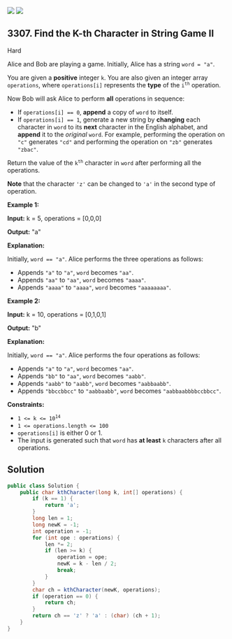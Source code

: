 [![](https://img.shields.io/github/stars/javadev/LeetCode-in-Java?label=Stars&style=flat-square)](https://github.com/javadev/LeetCode-in-Java)
[![](https://img.shields.io/github/forks/javadev/LeetCode-in-Java?label=Fork%20me%20on%20GitHub%20&style=flat-square)](https://github.com/javadev/LeetCode-in-Java/fork)

## 3307\. Find the K-th Character in String Game II

Hard

Alice and Bob are playing a game. Initially, Alice has a string `word = "a"`.

You are given a **positive** integer `k`. You are also given an integer array `operations`, where `operations[i]` represents the **type** of the <code>i<sup>th</sup></code> operation.

Now Bob will ask Alice to perform **all** operations in sequence:

*   If `operations[i] == 0`, **append** a copy of `word` to itself.
*   If `operations[i] == 1`, generate a new string by **changing** each character in `word` to its **next** character in the English alphabet, and **append** it to the _original_ `word`. For example, performing the operation on `"c"` generates `"cd"` and performing the operation on `"zb"` generates `"zbac"`.

Return the value of the <code>k<sup>th</sup></code> character in `word` after performing all the operations.

**Note** that the character `'z'` can be changed to `'a'` in the second type of operation.

**Example 1:**

**Input:** k = 5, operations = [0,0,0]

**Output:** "a"

**Explanation:**

Initially, `word == "a"`. Alice performs the three operations as follows:

*   Appends `"a"` to `"a"`, `word` becomes `"aa"`.
*   Appends `"aa"` to `"aa"`, `word` becomes `"aaaa"`.
*   Appends `"aaaa"` to `"aaaa"`, `word` becomes `"aaaaaaaa"`.

**Example 2:**

**Input:** k = 10, operations = [0,1,0,1]

**Output:** "b"

**Explanation:**

Initially, `word == "a"`. Alice performs the four operations as follows:

*   Appends `"a"` to `"a"`, `word` becomes `"aa"`.
*   Appends `"bb"` to `"aa"`, `word` becomes `"aabb"`.
*   Appends `"aabb"` to `"aabb"`, `word` becomes `"aabbaabb"`.
*   Appends `"bbccbbcc"` to `"aabbaabb"`, `word` becomes `"aabbaabbbbccbbcc"`.

**Constraints:**

*   <code>1 <= k <= 10<sup>14</sup></code>
*   `1 <= operations.length <= 100`
*   `operations[i]` is either 0 or 1.
*   The input is generated such that `word` has **at least** `k` characters after all operations.

## Solution

```java
public class Solution {
    public char kthCharacter(long k, int[] operations) {
        if (k == 1) {
            return 'a';
        }
        long len = 1;
        long newK = -1;
        int operation = -1;
        for (int ope : operations) {
            len *= 2;
            if (len >= k) {
                operation = ope;
                newK = k - len / 2;
                break;
            }
        }
        char ch = kthCharacter(newK, operations);
        if (operation == 0) {
            return ch;
        }
        return ch == 'z' ? 'a' : (char) (ch + 1);
    }
}
```